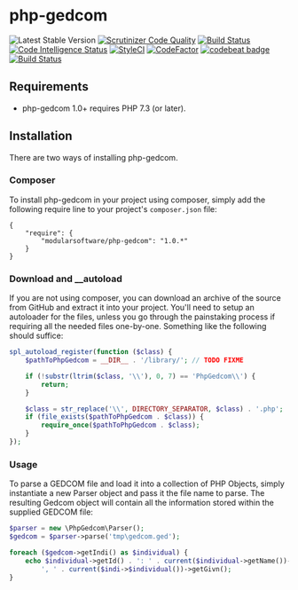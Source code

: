 # php-gedcom
 ![Latest Stable Version](https://img.shields.io/github/release/modularsoftware/php-gedcom.svg) 
[![Scrutinizer Code Quality](https://scrutinizer-ci.com/g/modularsoftware/php-gedcom/badges/quality-score.png?b=master)](https://scrutinizer-ci.com/g/modularsoftware/php-gedcom/?branch=master)
[![Build Status](https://scrutinizer-ci.com/g/modularsoftware/php-gedcom/badges/build.png?b=master)](https://scrutinizer-ci.com/g/modularsoftware/php-gedcom/build-status/master)
[![Code Intelligence Status](https://scrutinizer-ci.com/g/modularsoftware/php-gedcom/badges/code-intelligence.svg?b=master)](https://scrutinizer-ci.com/code-intelligence)
[![StyleCI](https://github.styleci.io/repos/135390590/shield?branch=master)](https://github.styleci.io/repos/135390590)
[![CodeFactor](https://www.codefactor.io/repository/github/modularsoftware/php-gedcom/badge/master)](https://www.codefactor.io/repository/github/modularsoftware/php-gedcom/overview/master)
[![codebeat badge](https://codebeat.co/badges/911f9e33-212a-4dfa-a860-751cdbbacff7)](https://codebeat.co/projects/github-com-modularphp-gedcom-php-gedcom-master)
[![Build Status](https://travis-ci.org/modularsoftware/php-gedcom.svg?branch=master)](https://travis-ci.org/modularsoftware/php-gedcom)




## Requirements

* php-gedcom 1.0+ requires PHP 7.3 (or later).

## Installation

There are two ways of installing php-gedcom.

### Composer

To install php-gedcom in your project using composer, simply add the following require line to your project's `composer.json` file:

    {
        "require": {
            "modularsoftware/php-gedcom": "1.0.*"
        }
    }

### Download and __autoload

If you are not using composer, you can download an archive of the source from GitHub and extract it into your project. You'll need to setup an autoloader for the files, unless you go through the painstaking process if requiring all the needed files one-by-one. Something like the following should suffice:

```php
spl_autoload_register(function ($class) {
    $pathToPhpGedcom = __DIR__ . '/library/'; // TODO FIXME

    if (!substr(ltrim($class, '\\'), 0, 7) == 'PhpGedcom\\') {
        return;
    }

    $class = str_replace('\\', DIRECTORY_SEPARATOR, $class) . '.php';
    if (file_exists($pathToPhpGedcom . $class)) {
        require_once($pathToPhpGedcom . $class);
    }
});
```

### Usage

To parse a GEDCOM file and load it into a collection of PHP Objects, simply instantiate a new Parser object and pass it the file name to parse. The resulting Gedcom object will contain all the information stored within the supplied GEDCOM file:

```php
$parser = new \PhpGedcom\Parser();
$gedcom = $parser->parse('tmp\gedcom.ged');

foreach ($gedcom->getIndi() as $individual) {
    echo $individual->getId() . ': ' . current($individual->getName())->getSurn() .
        ', ' . current($indi->$individual())->getGivn();
}
```
